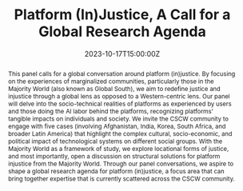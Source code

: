 ---
title: Platform (In)Justice, A Call for a Global Research Agenda  

event: conference panel

event_url: https://cscw.acm.org/2023/index.php/program-overview/

location: The 26th ACM Conference On Computer-Supported Cooperative Work And Social Computing


summary: This panel calls for a global conversation around platform (in)justice. By focusing on the experiences of marginalized communities, particularly those in the Majority World (also known as Global South), we aim to redefine justice and injustice through a global lens as opposed to a Western-centric lens. 
abstract: This panel calls for a global conversation around platform (in)justice. By focusing on the experiences of marginalized communities, particularly those in the Majority World (also known as Global South), we aim to redefine justice and injustice through a global lens as opposed to a Western-centric lens. Our panel will delve into the socio-technical realities of platforms as experienced by users and those doing the AI labor behind the platforms, recognizing platforms’ tangible impacts on individuals and society. We invite the CSCW community to engage with five cases (involving Afghanistan, India, Korea, South Africa, and broader Latin America) that highlight the complex cultural, socio-economic, and political impact of technological systems on different social groups. With the Majority World as a framework of study, we explore locational forms of justice, and most importantly, open a discussion on structural solutions for platform injustice from the Majority World. Through our panel conversations, we aspire to shape a global research agenda for platform (in)justice, a focus area that can bring together expertise that is currently scattered across the CSCW community.


# Talk start and end times.
#   End time can optionally be hidden by prefixing the line with `#`.
date: "2023-10-17T15:00:00Z"
date_end: "2023-10-18T16:00:00Z"
all_day: false

# Schedule page publish date (NOT talk date).
publishDate: "2023-01-28T00:00:00Z"

authors: []
tags: []

# Is this a featured talk? (true/false)
featured: false

image:
  caption: ''
  focal_point: Right

links:

url_code: ""
url_pdf: uploads/CSCW_2023_panel.pdf
url_slides: ""
url_video: ""

# Markdown Slides (optional).
#   Associate this talk with Markdown slides.
#   Simply enter your slide deck's filename without extension.
#   E.g. `slides = "example-slides"` references `content/slides/example-slides.md`.
#   Otherwise, set `slides = ""`.
slides: example

# Projects (optional).
#   Associate this post with one or more of your projects.
#   Simply enter your project's folder or file name without extension.
#   E.g. `projects = ["internal-project"]` references `content/project/deep-learning/index.md`.
#   Otherwise, set `projects = []`.
projects:
- example
---